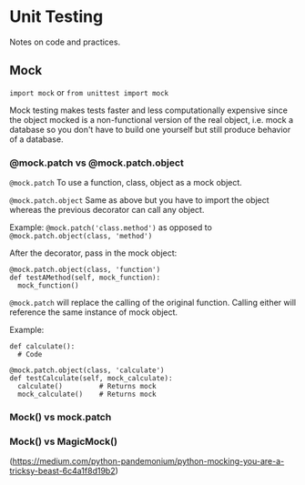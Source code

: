 # Unit Testing
Notes on code and practices.

## Mock
`import mock` or `from unittest import mock`

Mock testing makes tests faster and less computationally expensive since the object mocked is a non-functional version of the real object, i.e. mock a database so you don't have to build one yourself but still produce behavior of a database.  

### @mock.patch vs @mock.patch.object
`@mock.patch` To use a function, class, object as a mock object.

`@mock.patch.object` Same as above but you have to import the object whereas the previous decorator can call any object.  

Example: `@mock.patch('class.method')` as opposed to `@mock.patch.object(class, 'method')`

After the decorator, pass in the mock object:

```
@mock.patch.object(class, 'function')
def testAMethod(self, mock_function):
  mock_function()
```

`@mock.patch` will replace the calling of the original function.  Calling either will reference the same instance of mock object.

Example:

```
def calculate():
  # Code

@mock.patch.object(class, 'calculate')
def testCalculate(self, mock_calculate):
  calculate()         # Returns mock
  mock_calculate()    # Returns mock
```

### Mock() vs mock.patch


### Mock() vs MagicMock()
(https://medium.com/python-pandemonium/python-mocking-you-are-a-tricksy-beast-6c4a1f8d19b2)
